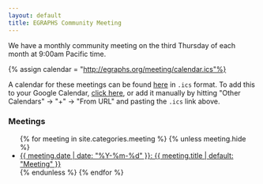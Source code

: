 ```yaml
---
layout: default
title: EGRAPHS Community Meeting
---
```


We have a monthly community meeting on the third Thursday of each month at 9:00am Pacific time.

{% assign calendar = "http://egraphs.org/meeting/calendar.ics"%}

A calendar for these meetings can be found [here]({{calendar}}) in `.ics` format.
To add this to your Google Calendar, [click here](http://www.google.com/calendar/render?cid={{calendar}}), or add it manually by hitting "Other Calendars" → "+" → "From URL" and pasting the `.ics` link above.


### Meetings

<ul class="meetings">
{% for meeting in site.categories.meeting %}
  {% unless meeting.hide %}
  <li>
    <a href="{{meeting.url}}">
      {{ meeting.date | date: "%Y-%m-%d" }}:
      {{ meeting.title | default: "Meeting" }}
    </a>
  </li>
  {% endunless %}
{% endfor %}
</ul>
